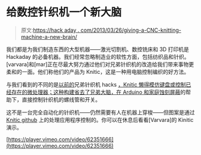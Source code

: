 # 给数控针织机一个新大脑

> 原文:[https://hack aday . com/2013/03/26/giving-a-CNC-knitting-machine-a-new-brain/](https://hackaday.com/2013/03/26/giving-a-cnc-knitting-machine-a-new-brain/)

我们都是为我们制造东西的大型机器——激光切割机、数控铣床和 3D 打印机是 Hackaday 的必备机器。我们经常忽略制造业的软性方面，包括纺织品和针织。[varvara]和[mar]正在尽最大努力通过他们对兄弟针织机的改造给我们带来事物更柔和的一面。他们称他们的产品为 Knitic，这是一种用电脑控制编织的好方法。

与我们看到的不同的是[以前的](http://hackaday.com/2010/12/06/knitting-machine-hack-by-keypad-emulation/)兄弟针织机 hacks [，Knitic 懒得模仿键盘或控制已经存在的微处理器；这种构建省去了兄弟大脑，在 Arduino 和](http://hackaday.com/2010/11/08/make-a-knitting-machine-print-pixel-art/)[家庭蚀刻屏蔽](http://www.knitic.com/2012/10/22/making-first-hand-made-pcb/)的帮助下，直接控制针织机的螺线管和开关。

这不是一台完全自动化的针织机——仍然需要有人在机器上穿梭——但图案是通过 [Knitic github](https://github.com/mcanet/knitic) 上的处理应用程序控制的。你可以在休息后看看[Varvara]的 Kinitic 演示。

[https://player.vimeo.com/video/62351666](https://player.vimeo.com/video/62351666)